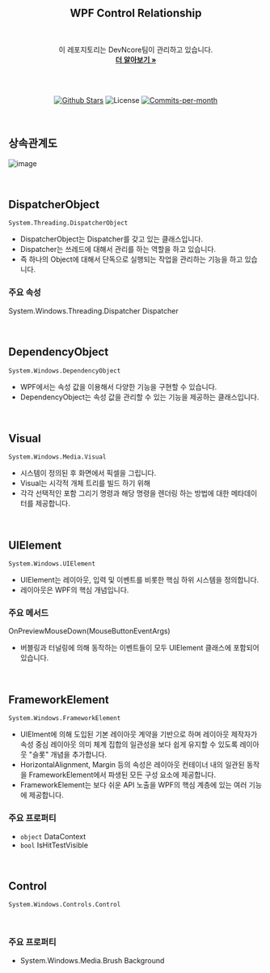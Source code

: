 <div align=center>
  <h2>WPF Control Relationship</h2>
  <br/>
 
  이 레포지토리는 DevNcore팀이 관리하고 있습니다.
  <br />
  <a href="https://github.com/devncore/devncore"><strong>더 알아보기 »</strong></a>
 
  <br />
  <br />
 
  <p align="center">
   <a href="https://github.com/devncore/wpf-control-relationship/stargazers"><img src="https://img.shields.io/github/stars/devncore/wpf-control-relationship" alt="Github Stars"></a>
   <img src="https://img.shields.io/github/license/devncore/wpf-control-relationship" alt="License">
   <a href="https://github.com/devncore/wpf-control-relationship/pulse"><img src="https://img.shields.io/github/commit-activity/m/devncore/wpf-control-relationship" alt="Commits-per-month"></a>
 </p>
</div>

<br />
  
## 상속관계도
![image](https://user-images.githubusercontent.com/68521148/134800050-a19b73b1-db8a-485a-916a-98be327abe8f.PNG)

<br />

## DispatcherObject
```namespace
System.Threading.DispatcherObject
```
- DispatcherObject는 Dispatcher를 갖고 있는 클래스입니다.    
- Dispatcher는 쓰레드에 대해서 관리를 하는 역할을 하고 있습니다.    
- 즉 하나의 Object에 대해서 단독으로 실행되는 작업을 관리하는 기능을 하고 있습니다.    

### 주요 속성
System.Windows.Threading.Dispatcher Dispatcher

<br />

## DependencyObject
```namespace
System.Windows.DependencyObject
```
- WPF에서는 속성 값을 이용해서 다양한 기능을 구현할 수 있습니다.    
- DependencyObject는 속성 값을 관리할 수 있는 기능을 제공하는 클래스입니다.    
<br />

## Visual
```namespace
System.Windows.Media.Visual
```
- 시스템이 정의된 후 화면에서 픽셀을 그립니다.    
- Visual는 시각적 개체 트리를 빌드 하기 위해    
- 각각 선택적인 포함 그리기 명령과 해당 명령을 렌더링 하는 방법에 대한 메타데이터를 제공합니다.    


<br />

## UIElement
```namespace
System.Windows.UIElement
```
- UIElement는 레이아웃, 입력 및 이벤트를 비롯한 핵심 하위 시스템을 정의합니다.    
- 레이아웃은 WPF의 핵심 개념입니다.    

### 주요 메서드
OnPreviewMouseDown(MouseButtonEventArgs)    

- 버블링과 터널링에 의해 동작하는 이벤트들이 모두 UIElement 클래스에 포함되어 있습니다.

<br />

## FrameworkElement
```namespace
System.Windows.FrameworkElement
```

- UIElment에 의해 도입된 기본 레이아웃 계약을 기반으로 하며 레이아웃 제작자가 속성 중심 레이아웃 의미 체계 집합의 일관성을 보다 쉽게 유지할 수 있도록 레이아웃 "슬롯" 개념을 추가합니다.    
- HorizontalAlignment, Margin 등의 속성은 레이아웃 컨테이너 내의 일관된 동작을 FrameworkElement에서 파생된 모든 구성 요소에 제공합니다.    
- FrameworkElement는 보다 쉬운 API 노출을 WPF의 핵심 계층에 있는 여러 기능에 제공합니다.


### 주요 프로퍼티
- `object` DataContext  
- `bool` IsHitTestVisible
 
<br />

## Control
```namespace
System.Windows.Controls.Control
```

<br />

### 주요 프로퍼티
- System.Windows.Media.Brush Background

<br />
